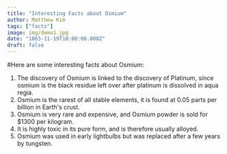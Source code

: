 ```yaml
---
title: "Interesting Facts about Osmium"
author: Matthew Kim
tags: ["facts"]
image: img/demo1.jpg
date: "1863-11-19T10:00:00.000Z"
draft: false
---
```


#Here are some interesting facts about Osmium:

1. The discovery of Osmium is linked to the discovery of Platinum, since osmium is the black residue left over after platinum is dissolved in aqua regia.
2. Osmium is the rarest of all stable elements, it is found at 0.05 parts per billion in Earth's crust.
3. Osmium is very rare and expensive, and Osmium powder is sold for $1300 per kilogram. 
4. It is highly toxic in its pure form, and is therefore usually alloyed.
5. Osmium was used in early lightbulbs but was replaced after a few years by tungsten.
